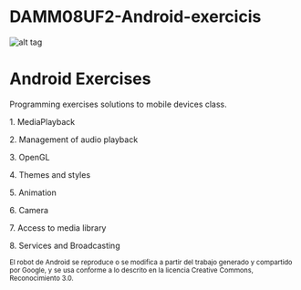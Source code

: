 # DAMM08UF2-Android-exercicis
![alt tag](https://developer.android.com/images/brand/Android_Robot_100.png)
<h1>Android Exercises </h1>
<p>Programming exercises solutions to mobile devices class.</p>

<p>
1. MediaPlayback
</p>
<p>
2. Management of audio playback
</p>
<p>
3. OpenGL
</p>
<p>
4. Themes and styles
</p>
<p>
5. Animation
</p>
<p>
6. Camera
</p>
<p>
7. Access to media library
</p>
<p>
8. Services and Broadcasting
</p>

<sub>
El robot de Android se reproduce o se modifica a partir del trabajo generado y compartido por Google, y se usa conforme a lo descrito en la licencia Creative Commons, Reconocimiento 3.0.
</sub>
